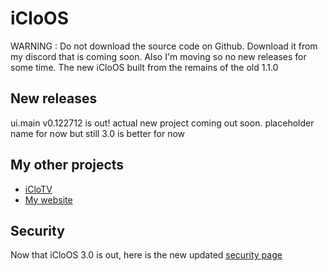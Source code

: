 # iCloOS
WARNING : Do not download the source code on Github. Download it from my discord that is coming soon.
Also I'm moving so no new releases for some time.
The new iCloOS built from the remains of the old 1.1.0
## New releases
ui.main v0.122712 is out! actual new project coming out soon. placeholder name for now but still 3.0 is better for now
## My other projects
* [iCloTV](https://github.com/iCloExecutable/iclotv)
* [My website](https://github.com/iCloExecutable/iclostudios.ml)
## Security
Now that iCloOS 3.0 is out, here is the new updated [security page](https://github.com/iCloExecutable/iCloOS/blob/master/SECURITY.md)
